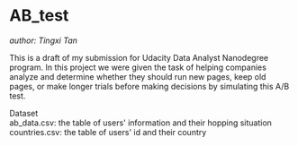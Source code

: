 # AB_test

*author: Tingxi Tan*

This is a draft of my submission for Udacity Data Analyst Nanodegree program. In this project we were given the task of helping companies analyze and determine whether they should run new pages, keep old pages, or make longer trials before making decisions by simulating this A/B test.


Dataset  
ab_data.csv: the table of users' information and their hopping situation
countries.csv: the table of users' id and their country
